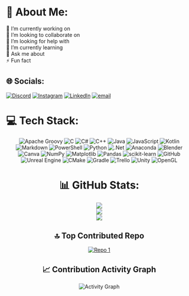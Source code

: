

# 💫 About Me:
🔭 I’m currently working on<br>👯 I’m looking to collaborate on<br>🤝 I’m looking for help with<br>🌱 I’m currently learning<br>💬 Ask me about<br>⚡ Fun fact


## 🌐 Socials:
[![Discord](https://img.shields.io/badge/Discord-%237289DA.svg?logo=discord&logoColor=white)](https://discord.gg/cisquinho12) [![Instagram](https://img.shields.io/badge/Instagram-%23E4405F.svg?logo=Instagram&logoColor=white)](https://instagram.com/micrack12) [![LinkedIn](https://img.shields.io/badge/LinkedIn-%230077B5.svg?logo=linkedin&logoColor=white)](https://www.linkedin.com/in/francisco-miguel-galv%C3%A1n-mu%C3%B1oz-b923a7313/) [![email](https://img.shields.io/badge/Email-D14836?logo=gmail&logoColor=white)](mailto:francisgalvan@hotmail.es) 


# 💻 Tech Stack:

<div align="center">

![Apache Groovy](https://img.shields.io/badge/Apache%20Groovy-4298B8.svg?style=flat&logo=Apache+Groovy&logoColor=white) ![C](https://img.shields.io/badge/c-%2300599C.svg?style=flat&logo=c&logoColor=white) ![C#](https://img.shields.io/badge/c%23-%23239120.svg?style=flat&logo=csharp&logoColor=white) ![C++](https://img.shields.io/badge/c++-%2300599C.svg?style=flat&logo=c%2B%2B&logoColor=white) ![Java](https://img.shields.io/badge/java-%23ED8B00.svg?style=flat&logo=openjdk&logoColor=white) ![JavaScript](https://img.shields.io/badge/javascript-%23323330.svg?style=flat&logo=javascript&logoColor=%23F7DF1E) ![Kotlin](https://img.shields.io/badge/kotlin-%237F52FF.svg?style=flat&logo=kotlin&logoColor=white) ![Markdown](https://img.shields.io/badge/markdown-%23000000.svg?style=flat&logo=markdown&logoColor=white) ![PowerShell](https://img.shields.io/badge/PowerShell-%235391FE.svg?style=flat&logo=powershell&logoColor=white) ![Python](https://img.shields.io/badge/python-3670A0?style=flat&logo=python&logoColor=ffdd54) ![.Net](https://img.shields.io/badge/.NET-5C2D91?style=flat&logo=.net&logoColor=white) ![Anaconda](https://img.shields.io/badge/Anaconda-%2344A833.svg?style=flat&logo=anaconda&logoColor=white) ![Blender](https://img.shields.io/badge/blender-%23F5792A.svg?style=flat&logo=blender&logoColor=white) ![Canva](https://img.shields.io/badge/Canva-%2300C4CC.svg?style=flat&logo=Canva&logoColor=white) ![NumPy](https://img.shields.io/badge/numpy-%23013243.svg?style=flat&logo=numpy&logoColor=white) ![Matplotlib](https://img.shields.io/badge/Matplotlib-%23ffffff.svg?style=flat&logo=Matplotlib&logoColor=black) ![Pandas](https://img.shields.io/badge/pandas-%23150458.svg?style=flat&logo=pandas&logoColor=white) ![scikit-learn](https://img.shields.io/badge/scikit--learn-%23F7931E.svg?style=flat&logo=scikit-learn&logoColor=white) ![GitHub](https://img.shields.io/badge/github-%23121011.svg?style=flat&logo=github&logoColor=white) ![Unreal Engine](https://img.shields.io/badge/unrealengine-%23313131.svg?style=flat&logo=unrealengine&logoColor=white) ![CMake](https://img.shields.io/badge/CMake-%23008FBA.svg?style=flat&logo=cmake&logoColor=white) ![Gradle](https://img.shields.io/badge/Gradle-02303A.svg?style=flat&logo=Gradle&logoColor=white) ![Trello](https://img.shields.io/badge/Trello-%23026AA7.svg?style=flat&logo=Trello&logoColor=white) ![Unity](https://img.shields.io/badge/unity-%23000000.svg?style=flat&logo=unity&logoColor=white) ![OpenGL](https://img.shields.io/badge/OpenGL-white?logo=OpenGL&style=flat)


# 📊 GitHub Stats:

![](https://github-readme-stats.vercel.app/api?username=CiscoGalvan&theme=neon&hide_border=false&include_all_commits=true&count_private=true)<br/>
![](https://nirzak-streak-stats.vercel.app/?user=CiscoGalvan&theme=neon&hide_border=false)<br/>
![](https://github-readme-stats.vercel.app/api/top-langs/?username=CiscoGalvan&theme=neon&hide_border=false&include_all_commits=true&count_private=true&layout=compact)



## 🔝 Top Contributed Repo
[![Repo 1](https://github-readme-stats.vercel.app/api/pin/?username=CiscoGalvan&repo=TFG&theme=neon)](https://github.com/CiscoGalvan/TFG)

## 📈 Contribution Activity Graph
![Activity Graph](https://github-readme-activity-graph.vercel.app/graph?username=CiscoGalvan&theme=github-compact)

</div>

<!-- Proudly created with GPRM ( https://gprm.itsvg.in ) -->